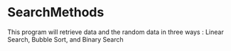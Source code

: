 # SearchMethods
This program will retrieve data and the random data in three ways : Linear Search, Bubble Sort, and Binary Search
